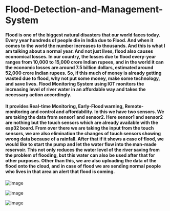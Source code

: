 # Flood-Detection-and-Management-System
<h4>Flood is one of the biggest natural disasters that our world faces today. Every year hundreds of people die in India due to Flood. And when it comes to the world the number increases to thousands. And this is what I am talking about a normal year. And not just lives, flood also causes economical losses. In our country, the losses due to flood every-year ranges from 10,000 to 15,000 crore Indian rupees, and in the world it can the economic losses are around 7.5 billion dollars, estimated around 52,000 crore Indian rupees. So, if this much of money is already getting wasted due to flood, why not put some money, make some technology, and save lives. Flood Monitoring System using IOT monitors the increasing level of river water in an affordable way and takes the necessary action accordingly.</h4>
<h4>
It provides Real-time Monitoring, Early-Flood warning, Remote-monitoring and control and affordability.
In this we have two sensors. We are taking the data from sensor1 and sensor2. Here sensor1 and sensor2 are nothing but the touch sensors which are already available with the esp32 board. From over there we are taking the input from the touch sensors, we are also elimination the changes of touch sensors showing wrong data because of a rainfall. After that if it shows a case of flood, we would like to start the pump and let the water flow into the man-made reservoir. This not only reduces the water level of the river saving from the problem of flooding, but this water can also be used after that for other purposes. Other than this, we are also uploading the data of the flood onto the cloud, and in case of flood we are sending normal people who lives in that area an alert that flood is coming.
</h4>


![image](https://github.com/AbhishekKrGhosh/Flood-Detection-and-Management-System/assets/92973940/ba85a172-6c51-4675-998c-daeec534b002)


![image](https://github.com/AbhishekKrGhosh/Flood-Detection-and-Management-System/assets/92973940/82e5adc9-4d59-4dac-bc3d-0eee1b658cde)


![image](https://github.com/AbhishekKrGhosh/Flood-Detection-and-Management-System/assets/92973940/c9eaa55a-0aa5-44e4-9071-f621f1c30df1)
</p>

